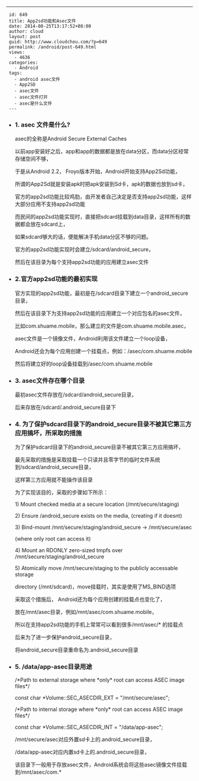 ---
     id: 649
     title: App2sd功能和Asec文件
     date: 2014-08-25T13:17:52+08:00
     author: cloud
     layout: post
     guid: http://www.cloudchou.com/?p=649
     permalink: /android/post-649.html
     views:
       - 4636
     categories:
       - Android
     tags:
       - android asec文件
       - App2SD
       - asec文件
       - asec文件打开
       - asec是什么文件
     ---
<ul>
 <li>
 <h3>1. asec 文件是什么?</h3>
 <p>asec的全称是Android Secure External Caches</p>
 <p>以前app安装好之后，app和app的数据都是放在data分区，而data分区经常存储空间不够，</p>
 <p>于是从Android 2.2， Froyo版本开始，Android开始支持App2Sd功能，</p>
 <p>所谓的App2Sd就是安装apk时把apk安装到Sd卡，apk的数据也放到sd卡，</p>
 <p>官方的app2sd功能比较鸡肋，由开发者自己决定是否支持app2sd功能，这样大部分应用不支持app2sd功能</p>
 <p>而民间的app2sd功能实现时，直接把sdcard挂载到data目录，这样所有的数据都会放在sdcard上，</p>
 <p>如果sdcard够大的话，便能解决手机data分区不够的问题。</p>
 <p>官方的app2sd功能实现时会建立/sdcard/android_secure，</p>
 <p>然后在该目录为每个支持app2sd功能的应用建立asec文件</p>
 </li>
 <li>
 <h3>2.官方app2sd功能的最初实现</h3>
 <p>官方实现的app2sd功能，最初是在/sdcard目录下建立一个android_secure目录，</p>
 <p>然后在该目录下为支持app2sd功能的应用建立一个对应包名的asec文件，</p>
 <p>比如com.shuame.mobile，那么建立的文件是com.shuame.mobile.asec，</p>
 <p>asec文件是一个镜像文件，Android利用该文件建立一个loop设备，</p>
 <p>Android还会为每个应用创建一个挂载点，例如：/asec/com.shuame.mobile</p>
 <p>然后将建立好的loop设备挂载到/asec/com.shuame.mobile</p>
 </li>
 <li>
 <h3>3. asec文件存在哪个目录</h3>
 <p>最初asec文件存放在/sdcard/android_secure目录，</p>
 <p>后来存放在/sdcard/.android_secure目录下</p>
 </li>
 <li>
 <h3>4. 为了保护sdcard目录下的android_secure目录不被其它第三方应用搞坏，所采取的措施</h3>
 <p>为了保护sdcard目录下的android_secure目录不被其它第三方应用搞坏，</p>
 <p>最先采取的措施是采取挂载一个只读并且零字节的临时文件系统到/sdcard/android_secure目录，</p>
 <p>这样第三方应用就不能操作该目录</p>
 <p>为了实现该目的，采取的步骤如下所示：</p>
 <p>1) Mount checked media at a secure location (/mnt/secure/staging)</p>
 <p>2) Ensure /android_secure exists on the media, (creating if it doesnt)</p>
 <p>3) Bind-mount /mnt/secure/staging/android_secure -> /mnt/secure/asec</p>
 <p>   (where only root can access it)</p>
 <p>4) Mount an RDONLY zero-sized tmpfs over /mnt/secure/staging/android_secure</p>
 <p>5) Atomically move /mnt/secure/staging to the publicly accessable storage</p>
 <p>   directory (/mnt/sdcard)，move挂载时，其实是使用了MS_BIND选项</p>
 <p>采取这个措施后， Android还为每个应用创建的挂载点也变化了，</p>
 <p>   放在/mnt/asec目录，例如/mnt/asec/com.shuame.mobile，</p>
 <p>   所以在支持app2sd功能的手机上常常可以看到很多/mnt/asec/* 的挂载点</p>
 <p>后来为了进一步保护android_secure目录，</p>
 <p>将android_secure目录重命名为.android_secure目录</p>
 </li>
 <li>
 <h3>5. /data/app-asec目录用途</h3>
 <p>/*Path to external storage where *only* root can access ASEC image files*/</p>
 <p>const char *Volume::SEC_ASECDIR_EXT   = "/mnt/secure/asec";</p>
 <p>/*Path to internal storage where *only* root can access ASEC image files*/</p>
 <p>const char *Volume::SEC_ASECDIR_INT   = "/data/app-asec";</p>
 <p>/mnt/secure/asec对应外置sd卡上的.android_secure目录，</p>
 <p>/data/app-asec对应内置sd卡上的.android_secure目录，</p>
 <p>该目录下一般用于存放asec文件，Android系统会将这些asec镜像文件挂载到/mnt/asec/com.*</p>
 </li>
 </ul>
